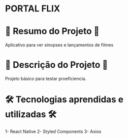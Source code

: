 # PORTAL FLIX


# 📄 Resumo do Projeto 📄

Aplicativo para ver sinopses e lançamentos de filmes

# 📖 Descrição do Projeto 📖 

Projeto básico para testar proeficiencia.

# 🛠️ Tecnologias aprendidas e utilizadas 🛠️

1- React Native
2- Styled Components
3- Axios
